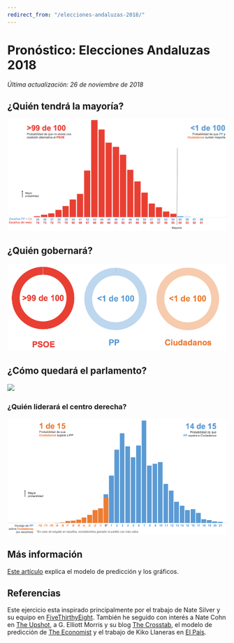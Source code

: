 ```yaml
---
redirect_from: "/elecciones-andaluzas-2018/"
---
```

# Pronóstico: Elecciones Andaluzas 2018

*Última actualización: 26 de noviembre de 2018*

## ¿Quién tendrá la mayoría?
![](images/2018_andalucia_election_forecast/2018.11.26_izquierda_derecha.png)

## ¿Quién gobernará?
![](images/2018_andalucia_election_forecast/2018.11.26_presidencia.png)

## ¿Cómo quedará el parlamento?
![](images/2018_andalucia_election_forecast/2018.11.26_escaños.png)

### ¿Quién liderará el centro derecha?
![](images/2018_andalucia_election_forecast/2018.11.26_pp_ciudadanos.png)


## Más información
[Este artículo](https://www.inakiarbeloa.com/modelo-prediccion-elecciones-andaluzas-2018) explica el modelo de predicción y los gráficos.

## Referencias
Este ejercicio esta inspirado principalmente por el trabajo de Nate Silver y su equipo en [FiveThirthyEight](https://projects.fivethirtyeight.com/2018-midterm-election-forecast/house/). También he seguido con interés a Nate Cohn en [The Upshot](https://www.nytimes.com/interactive/2018/11/06/us/elections/results-house-forecast.html), a G. Elliott Morris y su blog [The Crosstab](https://www.thecrosstab.com/project/2018-midterms-forecast/), el modelo de predicción de [The Economist](https://www.economist.com/graphic-detail/2018/05/24/whos-ahead-in-the-mid-term-race) y el trabajo de Kiko Llaneras en [El País](https://elpais.com/politica/2017/12/18/ratio/1513610647_109254.html).